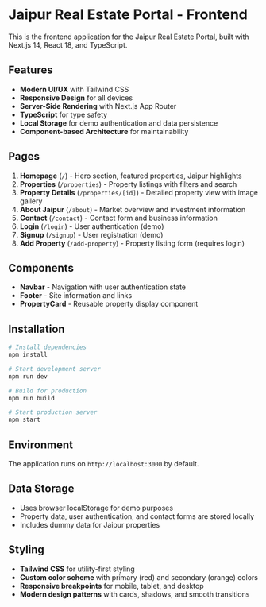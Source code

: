 # Jaipur Real Estate Portal - Frontend

This is the frontend application for the Jaipur Real Estate Portal, built with Next.js 14, React 18, and TypeScript.

## Features

- **Modern UI/UX** with Tailwind CSS
- **Responsive Design** for all devices
- **Server-Side Rendering** with Next.js App Router
- **TypeScript** for type safety
- **Local Storage** for demo authentication and data persistence
- **Component-based Architecture** for maintainability

## Pages

1. **Homepage** (`/`) - Hero section, featured properties, Jaipur highlights
2. **Properties** (`/properties`) - Property listings with filters and search
3. **Property Details** (`/properties/[id]`) - Detailed property view with image gallery
4. **About Jaipur** (`/about`) - Market overview and investment information
5. **Contact** (`/contact`) - Contact form and business information
6. **Login** (`/login`) - User authentication (demo)
7. **Signup** (`/signup`) - User registration (demo)
8. **Add Property** (`/add-property`) - Property listing form (requires login)

## Components

- **Navbar** - Navigation with user authentication state
- **Footer** - Site information and links
- **PropertyCard** - Reusable property display component

## Installation

```bash
# Install dependencies
npm install

# Start development server
npm run dev

# Build for production
npm run build

# Start production server
npm start
```

## Environment

The application runs on `http://localhost:3000` by default.

## Data Storage

- Uses browser localStorage for demo purposes
- Property data, user authentication, and contact forms are stored locally
- Includes dummy data for Jaipur properties

## Styling

- **Tailwind CSS** for utility-first styling
- **Custom color scheme** with primary (red) and secondary (orange) colors
- **Responsive breakpoints** for mobile, tablet, and desktop
- **Modern design patterns** with cards, shadows, and smooth transitions